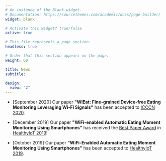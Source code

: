 ```yaml
---
# An instance of the Blank widget.
# Documentation: https://sourcethemes.com/academic/docs/page-builder/
widget: blank

# Activate this widget? true/false
active: true

# This file represents a page section.
headless: true

# Order that this section appears on the page.
weight: 60

title: News
subtitle:

design:
  view: "2"
---
```


* [September 2020] Our paper **"WiEat: Fine-grained Device-free Eating Monitoring Leveraging Wi-Fi Signals"** has been accepted to [ICCCN 2020](http://www.icccn.org/icccn20/call-for-papers/index.html).


* [December 2019] Our paper **"WiFi-enabled Automatic Eating Moment Monitoring Using Smartphones"** has received the [Best Paper Award](https://www.ece.rutgers.edu/news/ece-researchers-win-best-paper-award-healthyiot-2019-conference) in [HealthyIoT 2019](https://healthyiot.eai-conferences.org/2019/)!


* [October 2019] Our paper **"WiFi-Enabled Automatic Eating Moment Monitoring Using Smartphones"** has been accepted to [HealthyIoT 2019](https://healthyiot.eai-conferences.org/2019/).


